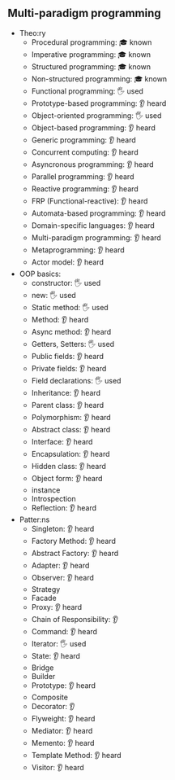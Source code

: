 ## Multi-paradigm programming

- Theo:ry
  - Procedural programming: 🎓 known
  - Imperative programming: 🎓 known
  - Structured programming: 🎓 known
  - Non-structured programming: 🎓 known
  - Functional programming: 🖐️ used
  - Prototype-based programming: 👂 heard
  - Object-oriented programming: 🖐️ used
  - Object-based programming: 👂 heard
  - Generic programming: 👂 heard
  - Concurrent computing: 👂 heard
  - Asyncronous programming: 👂 heard
  - Parallel programming: 👂 heard
  - Reactive programming: 👂 heard
  - FRP (Functional-reactive): 👂 heard
  - Automata-based programming: 👂 heard
  - Domain-specific languages: 👂 heard
  - Multi-paradigm programming: 👂 heard
  - Metaprogramming: 👂 heard
  - Actor model: 👂 heard
- OOP basics:
  - constructor: 🖐️ used
  - new: 🖐️ used
  - Static method: 🖐️ used
  - Method: 👂 heard
  - Async method: 👂 heard
  - Getters, Setters: 🖐️ used
  - Public fields: 👂 heard
  - Private fields: 👂 heard
  - Field declarations: 🖐️ used
  - Inheritance: 👂 heard
  - Parent class: 👂 heard
  - Polymorphism: 👂 heard
  - Abstract class: 👂 heard
  - Interface: 👂 heard
  - Encapsulation: 👂 heard
  - Hidden class: 👂 heard
  - Object form: 👂 heard
  - instance
  - Introspection
  - Reflection: 👂 heard
- Patter:ns
  - Singleton: 👂 heard
  - Factory Method: 👂 heard
  - Abstract Factory: 👂 heard
  - Adapter: 👂 heard
  - Observer: 👂 heard
  - Strategy
  - Facade
  - Proxy: 👂 heard
  - Chain of Responsibility: 👂
  - Command: 👂 heard
  - Iterator: 🖐️ used
  - State: 👂 heard
  - Bridge
  - Builder
  - Prototype: 👂 heard
  - Composite
  - Decorator: 👂
  - Flyweight: 👂 heard
  - Mediator: 👂 heard
  - Memento: 👂 heard
  - Template Method: 👂 heard
  - Visitor: 👂 heard
